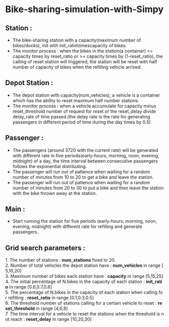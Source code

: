 # Bike-sharing-simulation-with-Simpy

## Station :

* The bike-sharing station with a capacity(maximum number of bikes/docks), init with init_ratio\timescapacity of bikes.
* The monitor process : when the bikes in the station(a container) <= capacity times by reset_ratio or >= capacity times by (1-reset_ratio), the calling of reset station will triggered, the station will be reset with half number of capacity of bikes when the refilling vehicle arrived.

## Depot Station :
* The depot station with capacity(num_vehicles), a vehicle is a container which has the ability to reset maximum half number stations.
* The monitor process : when a vehicle accumulate for capacity minus reset_threshold number of request for reset or the reset_delay divide delay_rate of time passed.(the delay rate is the rate for generating passengers in different period of time during the day times by 0.5)

## Passenger :
* The passengers (around 3720 with the current rate) will be generated with different rate in five periods(early-hours, morning, noon, evening, midnight) of a day, the time interval between consecutive passengers follows the exponential distributing.
* The passenger will run out of patience when waiting for a random number of minutes from 10 to 20 to get a bike and leave the station.
* The passenger will run out of patience when waiting for a random number of minutes from 20 to 30 to put a bike and then leave the station with the bike thrown away at the station.

## Main :
* Start running the station for five periods (early-hours, morning, noon, evening, midnight) with different rate for refilling and generate passengers.

## Grid search parameters :
1. The number of stations : **num_stations** fixed to 20.
2. Number of total vehicles the depot station have : **num_vehicles** in range [5,10,20]
3. Maximum number of bikes each station have : **capacity** in range [5,15,25]
4. The initial percentage of N.bikes in the capacity of each station : **init_ratio** in range [0.6,0.7,0.8]
5. The percentage of N.bikes in the capacity of each station when calling for refilling : **reset_ratio** in range [0.1,0.3,0.5]
6. The threshold number of stations calling for a certain vehicle to reset : **reset_threshold** in range [4,6,8]
7. The time interval for a vehicle to reset the stations when the threshold is not reach : **reset_delay** in range [10,20,30]
